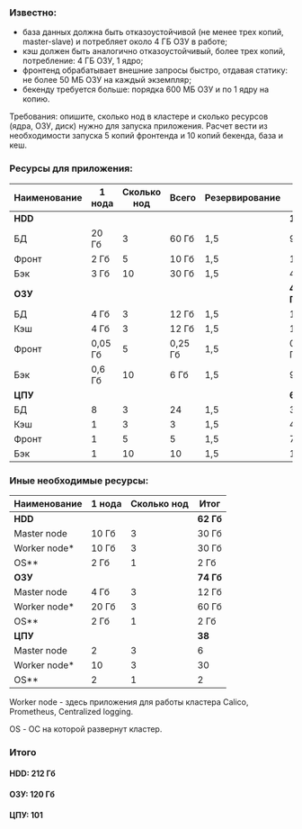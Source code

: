 ### Известно:
* база данных должна быть отказоустойчивой (не менее трех копий, master-slave) и потребляет около 4 ГБ ОЗУ в работе;
* кэш должен быть аналогично отказоустойчивый, более трех копий, потребление: 4 ГБ ОЗУ, 1 ядро;
* фронтенд обрабатывает внешние запросы быстро, отдавая статику: не более 50 МБ ОЗУ на каждый экземпляр;
* бекенду требуется больше: порядка 600 МБ ОЗУ и по 1 ядру на копию.

Требования: опишите, сколько нод в кластере и сколько ресурсов (ядра, ОЗУ, диск) нужно для запуска приложения. Расчет вести из необходимости запуска 5 копий фронтенда и 10 копий бекенда, база и кеш.

### Ресурсы для приложения:
Наименование | 1 нода | Сколько нод | Всего | Резервирование | Итог |
-------------|--------|-------------|-------|----------------|------|
**HDD** | | | | | **150 Гб** |
БД | 20 Гб | 3 | 60 Гб | 1,5 | 90 Гб |
Фронт | 2 Гб | 5 | 10 Гб | 1,5 | 15 Гб |
Бэк | 3 Гб | 10 | 30 Гб | 1,5 | 45 Гб|
**ОЗУ** | | | | | **45,375 Гб** |
БД | 4 Гб | 3 | 12 Гб | 1,5 | 18 Гб |
Кэш | 4 Гб | 3 | 12 Гб | 1,5 | 18 Гб |
Фронт | 0,05 Гб | 5 | 0,25 Гб | 1,5 | 0,375 Гб |
Бэк | 0,6 Гб | 10 | 6 Гб | 1,5 | 9 Гб|
**ЦПУ** | | | | | **63** |
БД | 8 | 3 | 24 | 1,5 | 36 |
Кэш | 1 | 3 | 3 | 1,5 | 4,5 |
Фронт | 1 | 5 | 5 | 1,5 | 7,5 |
Бэк | 1 | 10 | 10 | 1,5 | 15 |

### Иные необходимые ресурсы:
Наименование | 1 нода | Сколько нод | Итог |
-------------|--------|-------------|------|
**HDD** | | | **62 Гб** |
Master node | 10 Гб | 3 | 30 Гб |
Worker node* | 10 Гб | 3 | 30 Гб |
OS** | 2 Гб | 1 | 2 Гб |
**ОЗУ** | | | **74 Гб** |
Master node | 4 Гб | 3 | 12 Гб |
Worker node* | 20 Гб | 3 | 60 Гб |
OS** | 2 Гб | 1 | 2 Гб |
**ЦПУ** | | | **38** |
Master node | 2 | 3 | 6 |
Worker node* | 10 | 3 | 30 |
OS** | 2 | 1 | 2 |

Worker node - здесь приложения для работы кластера Calico, Prometheus, Centralized logging.

OS - ОС на которой развернут кластер.

### Итого
#### HDD: 212 Гб
#### ОЗУ: 120 Гб
#### ЦПУ: 101
